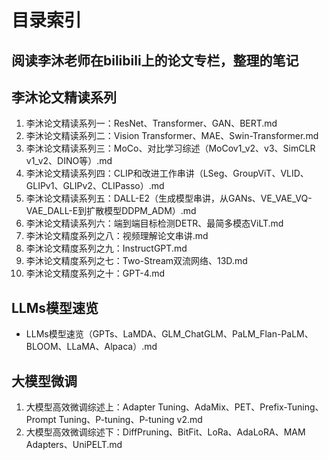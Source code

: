 

# 目录索引
## 阅读李沐老师在bilibili上的论文专栏，整理的笔记

## 李沐论文精读系列
1. 李沐论文精读系列一：ResNet、Transformer、GAN、BERT.md
2. 李沐论文精读系列二：Vision Transformer、MAE、Swin-Transformer.md
3. 李沐论文精读系列三：MoCo、对比学习综述（MoCov1_v2、v3、SimCLR v1_v2、DINO等）.md
4. 李沐论文精读系列四：CLIP和改进工作串讲（LSeg、GroupViT、VLID、GLIPv1、GLIPv2、CLIPasso）.md
5. 李沐论文精读系列五：DALL-E2（生成模型串讲，从GANs、VE_VAE_VQ-VAE_DALL-E到扩散模型DDPM_ADM）.md
6. 李沐论文精读系列六：端到端目标检测DETR、最简多模态ViLT.md
7. 李沐论文精度系列之八：视频理解论文串讲.md
8. 李沐论文精度系列之九：InstructGPT.md
9. 李沐论文精度系列之七：Two-Stream双流网络、13D.md
10. 李沐论文精度系列之十：GPT-4.md

## LLMs模型速览
- LLMs模型速览（GPTs、LaMDA、GLM_ChatGLM、PaLM_Flan-PaLM、BLOOM、LLaMA、Alpaca）.md

## 大模型微调
1. 大模型高效微调综述上：Adapter Tuning、AdaMix、PET、Prefix-Tuning、Prompt Tuning、P-tuning、P-tuning v2.md
2. 大模型高效微调综述下：DiffPruning、BitFit、LoRa、AdaLoRA、MAM Adapters、UniPELT.md